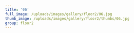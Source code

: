 ```yaml
---
title: '06'
full_image: /uploads/images/gallery/floor2/06.jpg
thumb_image: /uploads/images/gallery/floor2/thumbs/06.jpg
group: floor2
---
```


